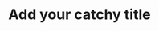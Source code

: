 ---
title: Add your catchy title
description: What is this post about?
tags:
  - post
date:
published: false
luogo: Posted
type: article
layout: article.liquid
permalink: blog/{{ title | slugify }}.html
content_blocks:
---